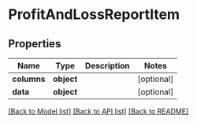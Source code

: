 # ProfitAndLossReportItem

## Properties
Name | Type | Description | Notes
------------ | ------------- | ------------- | -------------
**columns** | **object** |  | [optional] 
**data** | **object** |  | [optional] 

[[Back to Model list]](../README.md#documentation-for-models) [[Back to API list]](../README.md#documentation-for-api-endpoints) [[Back to README]](../README.md)

